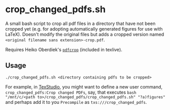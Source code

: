 # crop_changed_pdfs.sh
A small bash script to crop all pdf files in a directory that have not been cropped yet (e.g. for adopting automatically generated figures for use with LaTeX).
Doesn't modify the original files but adds a cropped version named `<original filename sans extension>-crop.pdf`.

Requires Heiko Oberdiek's [`pdfcrop`](https://ctan.org/pkg/pdfcrop) (included in texlive).

## Usage
`./crop_changed_pdfs.sh <directory containing pdfs to be cropped>`


For example, in [TexStudio](https://github.com/texstudio-org/texstudio), you might want to define a new user command, `crop_changed_pdfs:Crop changed PDFs`, say, that executes `bash "/mnt/c/<path to>/crop_changed_pdfs/crop_changed_pdfs.sh" "?a)figures"` and perhaps add it to you `Precompile` as `txs:///crop_changed_pdfs`.

